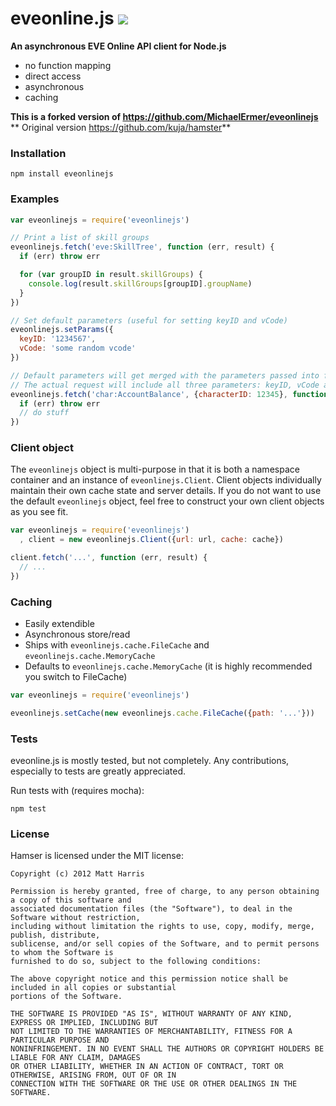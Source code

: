 # eveonline.js [![](https://travis-ci.org/Destidom/eveonlinejs.svg)](https://travis-ci.org/Destidom/eveonlinejs.svg)


**An asynchronous EVE Online API client for Node.js** 

- no function mapping
- direct access
- asynchronous
- caching

**This is a forked version of https://github.com/MichaelErmer/eveonlinejs**
** Original version https://github.com/kuja/hamster**

### Installation

```
npm install eveonlinejs
```

### Examples

```javascript
var eveonlinejs = require('eveonlinejs')

// Print a list of skill groups
eveonlinejs.fetch('eve:SkillTree', function (err, result) {
  if (err) throw err

  for (var groupID in result.skillGroups) {
    console.log(result.skillGroups[groupID].groupName)
  }
})

// Set default parameters (useful for setting keyID and vCode)
eveonlinejs.setParams({
  keyID: '1234567',
  vCode: 'some random vcode'
})

// Default parameters will get merged with the parameters passed into fetch().
// The actual request will include all three parameters: keyID, vCode and characterID
eveonlinejs.fetch('char:AccountBalance', {characterID: 12345}, function (err, result) {
  if (err) throw err
  // do stuff
})
```


### Client object

The `eveonlinejs` object is multi-purpose in that it is both a namespace container and an instance of `eveonlinejs.Client`. Client objects individually maintain their own cache state and server details. If you do not want to use the default `eveonlinejs` object, feel free to construct your own client objects as you see fit.

```javascript
var eveonlinejs = require('eveonlinejs')
  , client = new eveonlinejs.Client({url: url, cache: cache})

client.fetch('...', function (err, result) {
  // ...
})
```


### Caching

* Easily extendible
* Asynchronous store/read
* Ships with `eveonlinejs.cache.FileCache` and `eveonlinejs.cache.MemoryCache`
* Defaults to `eveonlinejs.cache.MemoryCache` (it is highly recommended you switch to FileCache)

```javascript
var eveonlinejs = require('eveonlinejs')

eveonlinejs.setCache(new eveonlinejs.cache.FileCache({path: '...'}))
```

### Tests

eveonline.js is mostly tested, but not completely. Any contributions, especially to tests are greatly appreciated.

Run tests with (requires mocha):
```
npm test
```

### License

Hamser is licensed under the MIT license:
```
Copyright (c) 2012 Matt Harris

Permission is hereby granted, free of charge, to any person obtaining a copy of this software and
associated documentation files (the "Software"), to deal in the Software without restriction,
including without limitation the rights to use, copy, modify, merge, publish, distribute,
sublicense, and/or sell copies of the Software, and to permit persons to whom the Software is
furnished to do so, subject to the following conditions:

The above copyright notice and this permission notice shall be included in all copies or substantial
portions of the Software.

THE SOFTWARE IS PROVIDED "AS IS", WITHOUT WARRANTY OF ANY KIND, EXPRESS OR IMPLIED, INCLUDING BUT
NOT LIMITED TO THE WARRANTIES OF MERCHANTABILITY, FITNESS FOR A PARTICULAR PURPOSE AND
NONINFRINGEMENT. IN NO EVENT SHALL THE AUTHORS OR COPYRIGHT HOLDERS BE LIABLE FOR ANY CLAIM, DAMAGES
OR OTHER LIABILITY, WHETHER IN AN ACTION OF CONTRACT, TORT OR OTHERWISE, ARISING FROM, OUT OF OR IN
CONNECTION WITH THE SOFTWARE OR THE USE OR OTHER DEALINGS IN THE SOFTWARE.
```
